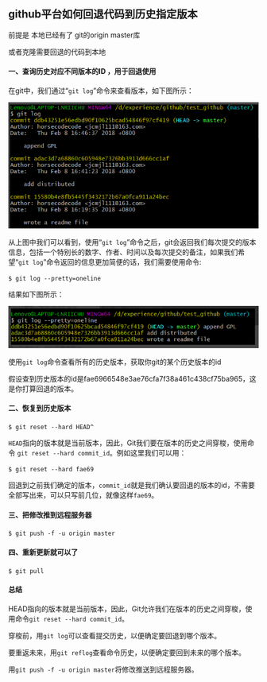 
## github平台如何回退代码到历史指定版本

前提是 本地已经有了 git的origin master库 

或者克隆需要回退的代码到本地

#### 一、查询历史对应不同版本的ID ，用于回退使用

在git中，我们通过“`git log`”命令来查看版本，如下图所示：

![git log](image/log.png)


从上图中我们可以看到，使用“`git log`”命令之后，git会返回我们每次提交的版本信息，包括一个特别长的数字、作者、时间以及每次提交的备注，如果我们希望“`git log`”命令返回的信息更加简便的话，我们需要使用命令:

``$ git log --pretty=oneline``

结果如下图所示：

![git log](image/log2.png)

使用`git log`命令查看所有的历史版本，获取你git的某个历史版本的id
  
假设查到历史版本的id是fae6966548e3ae76cfa7f38a461c438cf75ba965，这是你打算回退的版本。

#### 二、恢复到历史版本

``$ git reset --hard HEAD^``

`HEAD`指向的版本就是当前版本，因此，Git我们要在版本的历史之间穿梭，使用命令 `git reset --hard commit_id`。例如这里我们可以用：

``$ git reset --hard fae69``

回退到之前我们确定的版本，`commit_id`就是我们确认要回退的版本的id，不需要全部写出来，可以只写前几位，就像这样`fae69`。

#### 三、把修改推到远程服务器

``$ git push -f -u origin master ``

#### 四、重新更新就可以了

`$ git pull`

#### 总结
 
 HEAD指向的版本就是当前版本，因此，Git允许我们在版本的历史之间穿梭，使用命令`git reset --hard commit_id`。
 
 穿梭前，用`git log`可以查看提交历史，以便确定要回退到哪个版本。
 
 要重返未来，用`git reflog`查看命令历史，以便确定要回到未来的哪个版本。

用`git push -f -u origin master`将修改推送到远程服务器。
